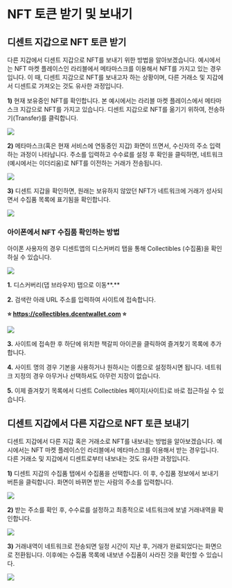 # NFT 토큰 받기 및 보내기

## 디센트 지갑으로 NFT 토큰 받기

다른 지갑에서 디센트 지갑으로 NFT를 보내기 위한 방법을 알아보겠습니다. 예시에서는 NFT 마켓 플레이스인 라리블에서 메타마스크를 이용해서 NFT를 가지고 있는 경우입니다. 이 때, 디센트 지갑으로 NFT를 보내고자 하는 상황이며, 다른 거래소 및 지갑에서 디센트로 가져오는 것도 유사한 과정입니다.

**1)** 현재 보유중인 NFT를 확인합니다. 본 예시에서는 라리블 마켓 플레이스에서 메타마스크 지갑으로 NFT를 가지고 있습니다. 디센트 지갑으로 NFT를 옮기기 위하여, 전송하기(Transfer)를 클릭합니다.

![](<../.gitbook/assets/그림1 (1).png>)

**2)** 메타마스크(혹은 현재 서비스에 연동중인 지갑) 화면이 뜨면서, 수신자의 주소 입력하는 과정이 나타납니다. 주소를 입력하고 수수료를 설정 후 확인을 클릭하면, 네트워크 (예시에서는 이더리움)로 NFT를 이전하는 거래가 전송됩니다.

![](<../.gitbook/assets/그림2 (1) (1).png>)

**3)** 디센트 지갑을 확인하면, 원래는 보유하지 않았던 NFT가 네트워크에 거래가 성사되면서 수집품 목록에 표기됨을 확인합니다.

![](<../.gitbook/assets/NFT3 (1).png>)

### 아이폰에서 NFT 수집품 확인하는 방법

아이폰 사용자의 경우 디센트앱의 디스커버리 탭을 통해 Collectibles (수집품)을 확인하실 수 있습니다.

![](<../.gitbook/assets/ios collectible tab.png>)

**1.** 디스커버리(댑 브라우저) 탭으로 이동**.**&#x20;

**2.** 검색란 아래 URL 주소를 입력하여 사이트에 접속합니다.

**⭐ https://collectibles.dcentwallet.com ⭐**

![](<../.gitbook/assets/iphone collectibles2.png>)

**3.** 사이트에 접속한 후 하단에 위치한 책갈피 아이콘을 클릭하여 즐겨찾기 목록에 추가합니다.

**4.** 사이트 명의 경우 기본을 사용하거나 원하시는 이름으로 설정하시면 됩니다. 네트워크 지정의 경우 아무거나 선택하셔도 아무런 지장이 없습니다.

**5.** 이제 즐겨찾기 목록에서 디센트 Collectibles 페이지(사이트)로 바로 접근하실 수 있습니다.

## 디센트 지갑에서 다른 지갑으로 NFT 토큰 보내기

디센트 지갑에서 다른 지갑 혹은 거래소로 NFT를 내보내는 방법을 알아보겠습니다. 예시에서는 NFT 마켓 플레이스인 라리블에서 메타마스크를 이용해서 받는 경우입니다. 다른 거래소 및 지갑에서 디센트로부터 내보내는 것도 유사한 과정입니다.

**1)** 디센트 지갑의 수집품 탭에서 수집품을 선택합니다. 이 후, 수집품 정보에서 보내기 버튼을 클릭합니다. 화면이 바뀌면 받는 사람의 주소를 입력합니다.

![](../.gitbook/assets/NFT4.png)

**2)** 받는 주소를 확인 후, 수수료를 설정하고 최종적으로 네트워크에 보낼 거래내역을 확인합니다.

![](../.gitbook/assets/NFT5.png)

**3)** 거래내역이 네트워크로 전송되면 일정 시간이 지난 후, 거래가 완료되었다는 화면으로 전환됩니다. 이후에는 수집품 목록에 내보낸 수집품이 사라진 것을 확인할 수 있습니다.

![](../.gitbook/assets/NFT6.png)
